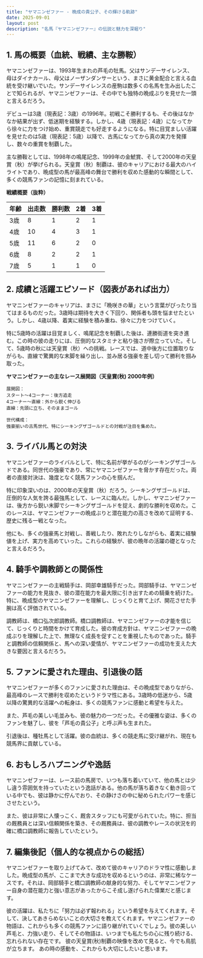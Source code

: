 ```yaml
---
title: "ヤマニンゼファー - 晩成の貴公子、その輝ける軌跡"
date: 2025-09-01
layout: post
description: "名馬『ヤマニンゼファー』の伝説と魅力を深堀り"
---
```


## 1. 馬の概要（血統、戦績、主な勝鞍）

ヤマニンゼファーは、1993年生まれの芦毛の牡馬。父はサンデーサイレンス、母はダイナカール、母父はノーザンダンサーという、まさに黄金配合と言える血統を受け継いでいた。サンデーサイレンスの産駒は数多くの名馬を生み出したことで知られるが、ヤマニンゼファーは、その中でも独特の晩成ぶりを見せた一頭と言えるだろう。

デビューは3歳（現表記：3歳）の1996年。初戦こそ勝利するも、その後はなかなか結果が出ず、低迷期を経験する。しかし、4歳（現表記：4歳）になってから徐々に力をつけ始め、重賞競走でも好走するようになる。特に目覚ましい活躍を見せたのは5歳（現表記：5歳）以降で、古馬になってから真の実力を発揮し、数々の重賞を制覇した。

主な勝鞍としては、1998年の鳴尾記念、1999年の金鯱賞、そして2000年の天皇賞（秋）が挙げられる。天皇賞（秋）制覇は、彼のキャリアにおける最大のハイライトであり、晩成型の馬が最高峰の舞台で勝利を収めた感動的な瞬間として、多くの競馬ファンの記憶に刻まれている。

**戦績概要（抜粋）**

| 年齢 | 出走数 | 勝利数 | 2着 | 3着 |
|---|---|---|---|---|
| 3歳 | 8 | 1 | 2 | 1 |
| 4歳 | 10 | 4 | 3 | 1 |
| 5歳 | 11 | 6 | 2 | 0 |
| 6歳 | 8 | 2 | 2 | 1 |
| 7歳 | 5 | 1 | 1 | 0 |


## 2. 成績と活躍エピソード（図表があれば出力）

ヤマニンゼファーのキャリアは、まさに「晩咲きの華」という言葉がぴったり当てはまるものだった。3歳時は期待を大きく下回り、関係者も頭を悩ませたという。しかし、4歳以降、着実に経験を積み重ね、徐々に力をつけていく。

特に5歳時の活躍は目覚ましく、鳴尾記念を制覇した後は、連勝街道を突き進む。この時の彼の走りには、圧倒的なスタミナと粘り強さが際立っていた。そして、5歳時の秋には天皇賞（秋）への挑戦。レースでは、道中後方に位置取りながらも、直線で驚異的な末脚を繰り出し、並み居る強豪を差し切って勝利を掴み取った。


**ヤマニンゼファーの主なレース展開図（天皇賞(秋) 2000年例）**

```
展開図：
スタート～4コーナー：後方追走
4コーナー～直線：外から鋭く伸びる
直線：先頭に立ち、そのままゴール

世代構成：
強豪揃いの古馬世代、特にシーキングザゴールドとの対戦が注目を集めた。
```


## 3. ライバル馬との対決

ヤマニンゼファーのライバルとして、特に名前が挙がるのがシーキングザゴールドである。同世代の強豪であり、常にヤマニンゼファーを脅かす存在だった。両者の直接対決は、幾度となく競馬ファンの心を掴んだ。

特に印象深いのは、2000年の天皇賞（秋）だろう。シーキングザゴールドは、圧倒的な人気を誇る最強馬として、レースに臨んだ。しかし、ヤマニンゼファーは、後方から鋭い末脚でシーキングザゴールドを捉え、劇的な勝利を収めた。このレースは、ヤマニンゼファーの晩成ぶりと潜在能力の高さを改めて証明する、歴史に残る一戦となった。

他にも、多くの強豪馬と対戦し、善戦したり、敗れたりしながらも、着実に経験値を上げ、実力を高めていった。これらの経験が、彼の晩年の活躍の礎となったと言えるだろう。


## 4. 騎手や調教師との関係性

ヤマニンゼファーの主戦騎手は、岡部幸雄騎手だった。岡部騎手は、ヤマニンゼファーの能力を見抜き、彼の潜在能力を最大限に引き出すための騎乗を続けた。特に、晩成型のヤマニンゼファーを理解し、じっくりと育て上げ、開花させた手腕は高く評価されている。

調教師は、橋口弘次郎調教師。橋口調教師は、ヤマニンゼファーの才能を信じて、じっくりと時間をかけて育成した。彼の育成方針は、ヤマニンゼファーの晩成ぶりを理解した上で、無理なく成長を促すことを重視したものであった。騎手と調教師の信頼関係と、馬への深い愛情が、ヤマニンゼファーの成功を支えた大きな要因と言えるだろう。


## 5. ファンに愛された理由、引退後の話

ヤマニンゼファーが多くのファンに愛された理由は、その晩成型でありながら、最高峰のレースで勝利を収めたというドラマ性にある。3歳時の低迷から、5歳以降の驚異的な活躍への転身は、多くの競馬ファンに感動と希望を与えた。

また、芦毛の美しい毛並みも、彼の魅力の一つだった。その優雅な姿は、多くのファンを魅了し、彼を「芦毛の貴公子」と呼ぶ声も生まれた。

引退後は、種牡馬として活躍。彼の血統は、多くの競走馬に受け継がれ、現在も競馬界に貢献している。


## 6. おもしろハプニングや逸話

ヤマニンゼファーは、レース前の馬房で、いつも落ち着いていて、他の馬とは少し違う雰囲気を持っていたという逸話がある。他の馬が落ち着きなく動き回っている中でも、彼は静かに佇んでおり、その静けさの中に秘められたパワーを感じさせたという。

また、彼は非常に人懐っこく、厩舎スタッフにも可愛がられていた。特に、担当の厩務員とは深い信頼関係を築き、その厩務員は、彼の調教やレースの状況を的確に橋口調教師に報告していたという。


## 7. 編集後記（個人的な視点からの総括）

ヤマニンゼファーを取り上げてみて、改めて彼のキャリアのドラマ性に感動しました。晩成型の馬が、ここまで大きな成功を収めるというのは、非常に稀なケースです。それは、岡部騎手と橋口調教師の献身的な努力、そしてヤマニンゼファー自身の潜在能力と強い意志があったからこそ成し遂げられた偉業だと感じます。

彼の活躍は、私たちに「努力は必ず報われる」という希望を与えてくれます。そして、決してあきらめないことの大切さを教えてくれます。ヤマニンゼファーの物語は、これからも多くの競馬ファンに語り継がれていくでしょう。彼の美しい芦毛と、力強い走り、そしてその物語は、いつまでも私たちの心に残り続ける、忘れられない存在です。  彼の天皇賞(秋)制覇の映像を改めて見ると、今でも鳥肌が立ちます。  あの時の感動を、これからも大切にしたいと思います。
